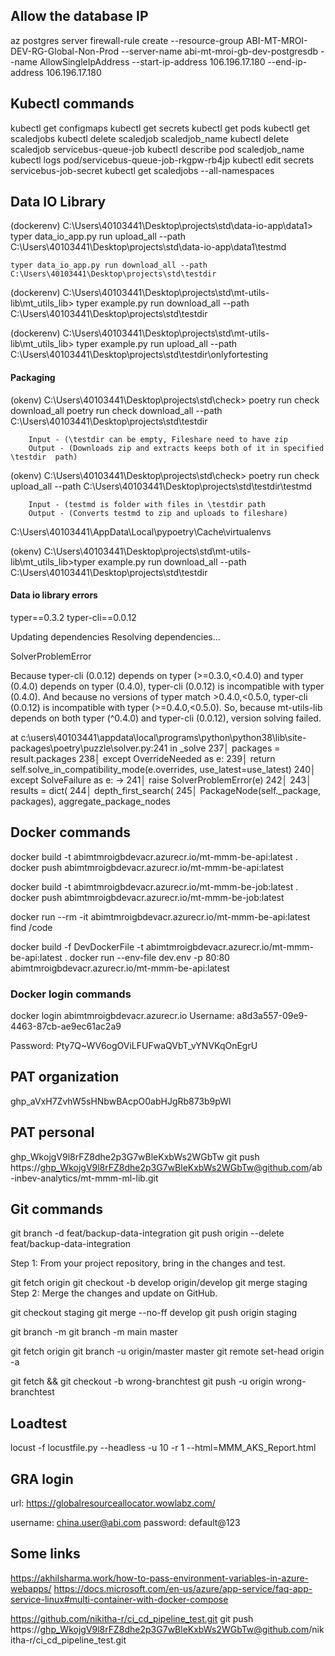 ## Allow the database IP

az postgres server firewall-rule create --resource-group ABI-MT-MROI-DEV-RG-Global-Non-Prod --server-name abi-mt-mroi-gb-dev-postgresdb --name AllowSingleIpAddress --start-ip-address 106.196.17.180 --end-ip-address 106.196.17.180

## Kubectl commands

kubectl get configmaps
kubectl get secrets
kubectl get pods
kubectl get scaledjobs
kubectl delete scaledjob scaledjob_name
kubectl delete scaledjob servicebus-queue-job 
kubectl describe pod scaledjob_name
kubectl logs pod/servicebus-queue-job-rkgpw-rb4jp
kubectl edit secrets servicebus-job-secret
kubectl get scaledjobs --all-namespaces

## Data IO Library 

(dockerenv) C:\Users\40103441\Desktop\projects\std\data-io-app\data1>
	typer data_io_app.py run upload_all --path C:\Users\40103441\Desktop\projects\std\data-io-app\data1\testmd

	typer data_io_app.py run download_all --path C:\Users\40103441\Desktop\projects\std\testdir

(dockerenv) C:\Users\40103441\Desktop\projects\std\mt-utils-lib\mt_utils_lib>
	typer example.py run download_all --path C:\Users\40103441\Desktop\projects\std\testdir

(dockerenv) C:\Users\40103441\Desktop\projects\std\mt-utils-lib\mt_utils_lib>
	typer example.py run upload_all --path C:\Users\40103441\Desktop\projects\std\testdir\onlyfortesting


#### Packaging

(okenv) C:\Users\40103441\Desktop\projects\std\check>
	poetry run check download_all
	poetry run check download_all --path C:\Users\40103441\Desktop\projects\std\testdir  
		
		Input - (\testdir can be empty, Fileshare need to have zip
		Output - (Downloads zip and extracts keeps both of it in specified \testdir  path)


(okenv) C:\Users\40103441\Desktop\projects\std\check>
	poetry run check upload_all --path C:\Users\40103441\Desktop\projects\std\testdir\testmd 
		
		Input - (testmd is folder with files in \testdir path
		Output - (Converts testmd to zip and uploads to fileshare)

C:\Users\40103441\AppData\Local\pypoetry\Cache\virtualenvs

(okenv) C:\Users\40103441\Desktop\projects\std\mt-utils-lib\mt_utils_lib>typer example.py run download_all --path C:\Users\40103441\Desktop\projects\std\testdir


#### Data io library errors
typer==0.3.2
typer-cli==0.0.12

Updating dependencies
Resolving dependencies...

  SolverProblemError

  Because typer-cli (0.0.12) depends on typer (>=0.3.0,<0.4.0)
   and typer (0.4.0) depends on typer (0.4.0), typer-cli (0.0.12) is incompatible with typer (0.4.0).
  And because no versions of typer match >0.4.0,<0.5.0, typer-cli (0.0.12) is incompatible with typer (>=0.4.0,<0.5.0).
  So, because mt-utils-lib depends on both typer (^0.4.0) and typer-cli (0.0.12), version solving failed.

  at c:\users\40103441\appdata\local\programs\python\python38\lib\site-packages\poetry\puzzle\solver.py:241 in _solve
      237│             packages = result.packages
      238│         except OverrideNeeded as e:
      239│             return self.solve_in_compatibility_mode(e.overrides, use_latest=use_latest)
      240│         except SolveFailure as e:
    → 241│             raise SolverProblemError(e)
      242│
      243│         results = dict(
      244│             depth_first_search(
      245│                 PackageNode(self._package, packages), aggregate_package_nodes

## Docker commands

docker build -t abimtmroigbdevacr.azurecr.io/mt-mmm-be-api:latest .
docker push abimtmroigbdevacr.azurecr.io/mt-mmm-be-api:latest

docker build -t abimtmroigbdevacr.azurecr.io/mt-mmm-be-job:latest .
docker push abimtmroigbdevacr.azurecr.io/mt-mmm-be-job:latest

docker run --rm -it abimtmroigbdevacr.azurecr.io/mt-mmm-be-api:latest find /code

docker build  -f DevDockerFile  -t abimtmroigbdevacr.azurecr.io/mt-mmm-be-api:latest .
docker run --env-file dev.env -p 80:80 abimtmroigbdevacr.azurecr.io/mt-mmm-be-api:latest

### Docker login commands 
docker login abimtmroigbdevacr.azurecr.io
Username:
a8d3a557-09e9-4463-87cb-ae9ec61ac2a9

Password:
Pty7Q~WV6ogOViLFUFwaQVbT_vYNVKqOnEgrU

## PAT organization
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

## PAT personal
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
git push https://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@github.com/ab-inbev-analytics/mt-mmm-ml-lib.git

## Git commands
git branch -d feat/backup-data-integration
git push origin --delete feat/backup-data-integration

Step 1: From your project repository, bring in the changes and test.

git fetch origin
git checkout -b develop origin/develop
git merge staging
Step 2: Merge the changes and update on GitHub.

git checkout staging
git merge --no-ff develop
git push origin staging

git branch -m <oldname> <newname>
git branch -m main master

git fetch origin
git branch -u origin/master master
git remote set-head origin -a


git fetch && git checkout -b wrong-branchtest
git push -u origin wrong-branchtest

## Loadtest
locust -f locustfile.py --headless -u 10 -r 1  --html=MMM_AKS_Report.html

## GRA login

url: https://globalresourceallocator.wowlabz.com/

username: china.user@abi.com
password: default@123

## Some links
https://akhilsharma.work/how-to-pass-environment-variables-in-azure-webapps/
https://docs.microsoft.com/en-us/azure/app-service/faq-app-service-linux#multi-container-with-docker-compose

https://github.com/nikitha-r/ci_cd_pipeline_test.git
git push https://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@github.com/nikitha-r/ci_cd_pipeline_test.git